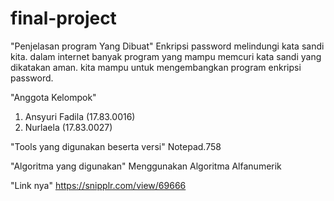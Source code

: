 # final-project

"Penjelasan program Yang Dibuat"
Enkripsi password melindungi kata sandi kita. dalam internet banyak program yang mampu memcuri kata sandi yang dikatakan aman. kita mampu untuk mengembangkan program enkripsi password.

"Anggota Kelompok"
1. Ansyuri Fadila (17.83.0016)
2. Nurlaela (17.83.0027)

"Tools yang digunakan beserta versi"
Notepad.758

"Algoritma yang digunakan"
Menggunakan Algoritma Alfanumerik

"Link nya"
https://snipplr.com/view/69666
